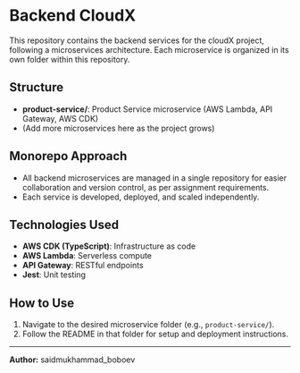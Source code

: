 # Backend CloudX

This repository contains the backend services for the cloudX project, following a microservices architecture. Each microservice is organized in its own folder within this repository.

## Structure
- **product-service/**: Product Service microservice (AWS Lambda, API Gateway, AWS CDK)
- (Add more microservices here as the project grows)

## Monorepo Approach
- All backend microservices are managed in a single repository for easier collaboration and version control, as per assignment requirements.
- Each service is developed, deployed, and scaled independently.

## Technologies Used
- **AWS CDK (TypeScript)**: Infrastructure as code
- **AWS Lambda**: Serverless compute
- **API Gateway**: RESTful endpoints
- **Jest**: Unit testing

## How to Use
1. Navigate to the desired microservice folder (e.g., `product-service/`).
2. Follow the README in that folder for setup and deployment instructions.

---

**Author:** saidmukhammad_boboev
